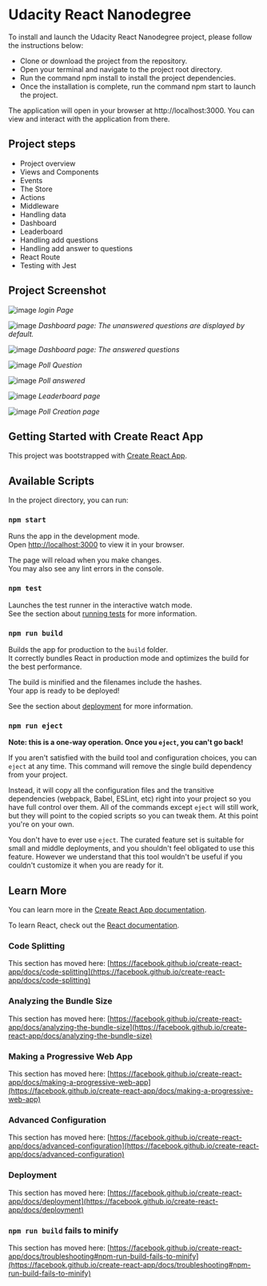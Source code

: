 # Udacity React Nanodegree
To install and launch the Udacity React Nanodegree project, please follow the instructions below:

- Clone or download the project from the repository.
- Open your terminal and navigate to the project root directory.
- Run the command npm install to install the project dependencies.
- Once the installation is complete, run the command npm start to launch the project.

The application will open in your browser at http://localhost:3000. You can view and interact with the application from there.

## Project steps
- Project overview
- Views and Components
- Events
- The Store
- Actions
- Middleware
- Handling data
- Dashboard
- Leaderboard
- Handling add questions
- Handling add answer to questions
- React Route
- Testing with Jest

## Project Screenshot
![image](https://github.com/mahateee/Employee-Polls-Udacity-Project/assets/76887619/8191c24a-be3c-4bb5-9758-75ca0e4beca8)
*login Page*


![image](https://github.com/mahateee/Employee-Polls-Udacity-Project/assets/76887619/d05d7d76-679d-4ea0-9a34-c31ace5b3a2d)
*Dashboard page: The unanswered questions are displayed by default.*


![image](https://github.com/mahateee/Employee-Polls-Udacity-Project/assets/76887619/2cb960f2-ba3a-42a4-872e-b148759a4dff)
*Dashboard page: The answered questions*


![image](https://github.com/mahateee/Employee-Polls-Udacity-Project/assets/76887619/56a97efc-b3be-4900-9693-8b38b64e43f8)
*Poll Question*


![image](https://github.com/mahateee/Employee-Polls-Udacity-Project/assets/76887619/b8b8978f-68a0-4814-983e-d5c132241e91)
*Poll answered*


![image](https://github.com/mahateee/Employee-Polls-Udacity-Project/assets/76887619/f30e872a-df4f-4a46-a9c3-7eaf101c4930)
*Leaderboard page*


![image](https://github.com/mahateee/Employee-Polls-Udacity-Project/assets/76887619/272e86f3-0414-4939-b1b0-283051304c2b)
*Poll Creation page*


## Getting Started with Create React App

This project was bootstrapped with [Create React App](https://github.com/facebook/create-react-app).

## Available Scripts

In the project directory, you can run:

### `npm start`

Runs the app in the development mode.\
Open [http://localhost:3000](http://localhost:3000) to view it in your browser.

The page will reload when you make changes.\
You may also see any lint errors in the console.

### `npm test`

Launches the test runner in the interactive watch mode.\
See the section about [running tests](https://facebook.github.io/create-react-app/docs/running-tests) for more information.

### `npm run build`

Builds the app for production to the `build` folder.\
It correctly bundles React in production mode and optimizes the build for the best performance.

The build is minified and the filenames include the hashes.\
Your app is ready to be deployed!

See the section about [deployment](https://facebook.github.io/create-react-app/docs/deployment) for more information.

### `npm run eject`

**Note: this is a one-way operation. Once you `eject`, you can't go back!**

If you aren't satisfied with the build tool and configuration choices, you can `eject` at any time. This command will remove the single build dependency from your project.

Instead, it will copy all the configuration files and the transitive dependencies (webpack, Babel, ESLint, etc) right into your project so you have full control over them. All of the commands except `eject` will still work, but they will point to the copied scripts so you can tweak them. At this point you're on your own.

You don't have to ever use `eject`. The curated feature set is suitable for small and middle deployments, and you shouldn't feel obligated to use this feature. However we understand that this tool wouldn't be useful if you couldn't customize it when you are ready for it.

## Learn More

You can learn more in the [Create React App documentation](https://facebook.github.io/create-react-app/docs/getting-started).

To learn React, check out the [React documentation](https://reactjs.org/).

### Code Splitting

This section has moved here: [https://facebook.github.io/create-react-app/docs/code-splitting](https://facebook.github.io/create-react-app/docs/code-splitting)

### Analyzing the Bundle Size

This section has moved here: [https://facebook.github.io/create-react-app/docs/analyzing-the-bundle-size](https://facebook.github.io/create-react-app/docs/analyzing-the-bundle-size)

### Making a Progressive Web App

This section has moved here: [https://facebook.github.io/create-react-app/docs/making-a-progressive-web-app](https://facebook.github.io/create-react-app/docs/making-a-progressive-web-app)

### Advanced Configuration

This section has moved here: [https://facebook.github.io/create-react-app/docs/advanced-configuration](https://facebook.github.io/create-react-app/docs/advanced-configuration)

### Deployment

This section has moved here: [https://facebook.github.io/create-react-app/docs/deployment](https://facebook.github.io/create-react-app/docs/deployment)

### `npm run build` fails to minify

This section has moved here: [https://facebook.github.io/create-react-app/docs/troubleshooting#npm-run-build-fails-to-minify](https://facebook.github.io/create-react-app/docs/troubleshooting#npm-run-build-fails-to-minify)
